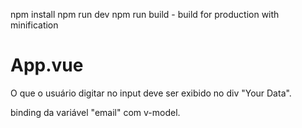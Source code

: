 npm install
npm run dev
npm run build - build for production with minification


# App.vue
O que o usuário digitar no input deve ser exibido no div "Your Data".



binding da variável "email" com v-model.